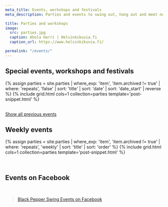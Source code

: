 ```yaml
---
meta_title: Events, workshops and festivals
meta_description: Parties and events to swing out, hang out and meet new friends.

title: Parties and workshops
image:
  src: parties.jpg
  caption: Ahola Harri | Helsinkikuvia.fi
  caption_url: https://www.helsinkikuvia.fi/

permalink: "/events/"
---
```


## Special events, workshops and festivals

{% assign parties = site.parties | where_exp: 'item', 'item.archived != true' | where: 'repeats', 'false' | sort: 'title' | sort: 'date' | sort: 'date_start' | reverse %}
{% include grid.html cols=1 collection=parties template='post-snippet.html' %}

<br>
<div class="text-center">
  <a href="{{ site.url }}/events/all/">Show all previous events</a>
</div>


## Weekly events

{% assign parties = site.parties | where_exp: 'item', 'item.archived != true' | where: 'repeats', 'weekly' | sort: 'title' | sort: 'order' %}
{% include grid.html cols=1 collection=parties template='post-snippet.html' %}

<div class="t60 b60">&nbsp;</div>

## Events on Facebook
<br>

<div class="fb-page" data-href="https://www.facebook.com/blackpepperswing/" data-tabs="events" data-width="320" data-height="480" data-small-header="true" data-adapt-container-width="true" data-hide-cover="false" data-show-facepile="true"><blockquote cite="https://www.facebook.com/blackpepperswing/" class="fb-xfbml-parse-ignore"><a href="https://www.facebook.com/blackpepperswing/">Black Pepper Swing Events on Facebook</a></blockquote></div>

